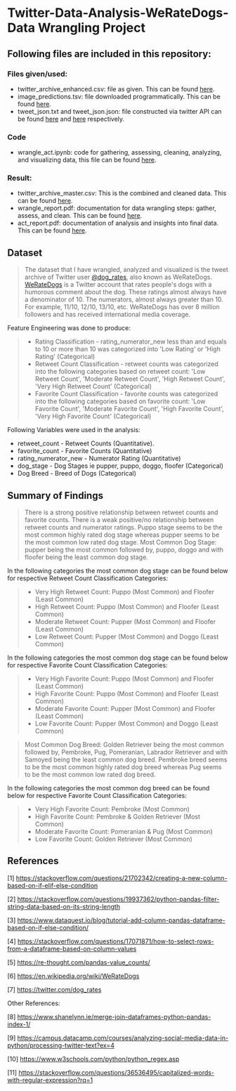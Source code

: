 # Twitter-Data-Analysis-WeRateDogs- Data Wrangling Project

## Following files are included in this repository:

### Files given/used:
* twitter_archive_enhanced.csv: file as given. This can be found [here](https://github.com/ShaheerKhan200/Twitter-Data-Analysis-WeRateDogs--Data-Wrangling-Project/blob/main/twitter-archive-enhanced.csv).
* image_predictions.tsv: file downloaded programmatically. This can be found [here](https://github.com/ShaheerKhan200/Twitter-Data-Analysis-WeRateDogs--Data-Wrangling-Project/blob/main/image-predictions.tsv).
* tweet_json.txt and tweet_json.json: file constructed via twitter API can be found [here](https://github.com/ShaheerKhan200/Twitter-Data-Analysis-WeRateDogs--Data-Wrangling-Project/blob/main/tweet_json.txt) and [here](https://github.com/ShaheerKhan200/Twitter-Data-Analysis-WeRateDogs--Data-Wrangling-Project/blob/main/tweet_json.json) respectively.

### Code
* wrangle_act.ipynb: code for gathering, assessing, cleaning, analyzing, and visualizing data, this file can be found [here](https://github.com/ShaheerKhan200/Twitter-Data-Analysis-WeRateDogs--Data-Wrangling-Project/blob/main/wrangle_act.ipynb).

### Result:
* twitter_archive_master.csv: This is the combined and cleaned data. This can be found [here](https://github.com/ShaheerKhan200/Twitter-Data-Analysis-WeRateDogs--Data-Wrangling-Project/blob/main/twitter_archive_master.csv).
* wrangle_report.pdf: documentation for data wrangling steps: gather, assess, and clean. This can be found [here](https://github.com/ShaheerKhan200/Twitter-Data-Analysis-WeRateDogs--Data-Wrangling-Project/blob/main/wrangle_report.pdf).
* act_report.pdf: documentation of analysis and insights into final data. This can be found [here](https://github.com/ShaheerKhan200/Twitter-Data-Analysis-WeRateDogs--Data-Wrangling-Project/blob/main/act_report.pdf).


## Dataset

> The dataset that I have wrangled, analyzed and visualized is the tweet archive of Twitter user [@dog_rates](https://twitter.com/dog_rates), also known as WeRateDogs. [WeRateDogs](https://en.wikipedia.org/wiki/WeRateDogs) is a Twitter account that rates people's dogs with a humorous comment about the dog. These ratings almost always have a denominator of 10. The numerators, almost always greater than 10. For example, 11/10, 12/10, 13/10, etc. WeRateDogs has over 8 million followers and has received international media coverage.

Feature Engineering was done to produce:
> * Rating Classification - rating_numerator_new less than and equals to 10 or more than 10 was categorized into 'Low Rating' or 'High Rating' (Categorical)
> * Retweet Count Classification - retweet counts was categorized into the following categories based on retweet count: 'Low Retweet Count', 'Moderate Retweet Count', 'High Retweet Count', 'Very High Retweet Count' (Categorical)
> * Favorite Count Classification - favorite counts was categorized into the following categories based on favorite count: 'Low Favorite Count', 'Moderate Favorite Count', 'High Favorite Count', 'Very High Favorite Count' (Categorical)

Following Variables were used in the analysis:
* retweet_count - Retweet Counts (Quantitative).
* favorite_count - Favorite Counts (Quantitative)
* rating_numerator_new - Numerator Rating (Quantitative)
* dog_stage - Dog Stages ie pupper, puppo, doggo, floofer (Categorical)
* Dog Breed - Breed of Dogs (Categorical)

## Summary of Findings

> There is a strong positive relationship between retweet counts and favorite counts.
> There is a weak positive/no relationship between retweet counts and numerator ratings.
> Puppo stage seems to be the most common highly rated dog stage whereas pupper seems to be the most common low rated dog stage.
> Most Common Dog Stage: pupper being the most common followed by, puppo, doggo and with floofer being the least common dog stage.

In the following categories the most common dog stage can be found below for respective Retweet Count Classification Categories:
> * Very High Retweet Count: Puppo (Most Common) and Floofer (Least Common)
> * High Retweet Count: Puppo (Most Common) and Floofer (Least Common)
> * Moderate Retweet Count: Pupper (Most Common) and Floofer (Least Common)
> * Low Retweet Count: Pupper (Most Common) and Doggo (Least Common)

In the following categories the most common dog stage can be found below for respective Favorite Count Classification Categories:
> * Very High Favorite Count: Puppo (Most Common) and Floofer (Least Common)
> * High Favorite Count: Puppo (Most Common) and Floofer (Least Common)
> * Moderate Favorite Count: Pupper (Most Common) and Floofer (Least Common)
> * Low Favorite Count: Pupper (Most Common) and Doggo (Least Common)

> Most Common Dog Breed: Golden Retriever being the most common followed by, Pembroke, Pug, Pomeranian, Labrador Retriever and with Samoyed being the least common dog breed.
> Pembroke breed seems to be the most common highly rated dog breed whereas Pug seems to be the most common low rated dog breed.

In the following categories the most common dog breed can be found below for respective Favorite Count Classification Categories:
> * Very High Favorite Count: Pembroke (Most Common)
> * High Favorite Count: Pembroke & Golden Retriever (Most Common)
> * Moderate Favorite Count: Pomeranian & Pug (Most Common)
> * Low Favorite Count: Golden Retriever (Most Common)


## References

[1] https://stackoverflow.com/questions/21702342/creating-a-new-column-based-on-if-elif-else-condition

[2] https://stackoverflow.com/questions/19937362/python-pandas-filter-string-data-based-on-its-string-length

[3] https://www.dataquest.io/blog/tutorial-add-column-pandas-dataframe-based-on-if-else-condition/

[4] https://stackoverflow.com/questions/17071871/how-to-select-rows-from-a-dataframe-based-on-column-values

[5] https://re-thought.com/pandas-value_counts/

[6] https://en.wikipedia.org/wiki/WeRateDogs

[7] https://twitter.com/dog_rates

Other References:

[8] https://www.shanelynn.ie/merge-join-dataframes-python-pandas-index-1/

[9] https://campus.datacamp.com/courses/analyzing-social-media-data-in-python/processing-twitter-text?ex=4

[10] https://www.w3schools.com/python/python_regex.asp

[11] https://stackoverflow.com/questions/36536495/capitalized-words-with-regular-expression?rq=1
